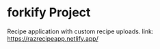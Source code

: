 # forkify Project

Recipe application with custom recipe uploads.
link: https://razrecipeapp.netlify.app/
